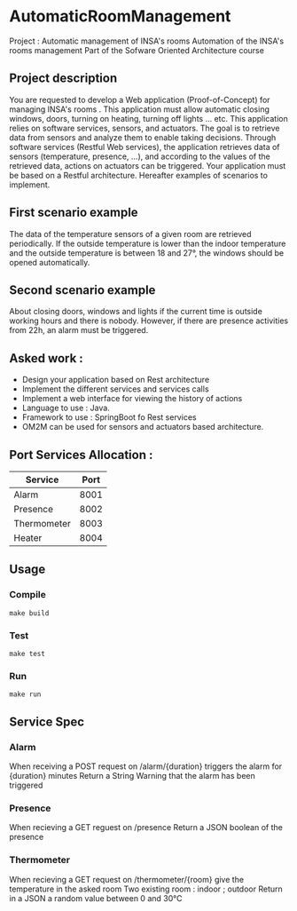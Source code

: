 # AutomaticRoomManagement

Project : Automatic management of INSA's rooms Automation of the INSA's rooms management Part of the Sofware Oriented
Architecture course

## Project description

You are requested to develop a Web application (Proof-of-Concept) for managing INSA's rooms . This application must
allow automatic closing windows, doors, turning on heating, turning off lights ... etc. This application relies on
software services, sensors, and actuators. The goal is to retrieve data from sensors and analyze them to enable taking
decisions. Through software services (Restful Web services), the application retrieves data of sensors (temperature,
presence, ...), and according to the values of the retrieved data, actions on actuators can be triggered. Your
application must be based on a Restful architecture. Hereafter examples of scenarios to implement.

## First scenario example

The data of the temperature sensors of a given room are retrieved periodically. If the outside temperature is lower than
the indoor temperature and the outside temperature is between 18 and 27°, the windows should be opened automatically.

## Second scenario example

About closing doors, windows and lights if the current time is outside working hours and there is nobody. However, if
there are presence activities from 22h, an alarm must be triggered.

## Asked work  :

- Design your application based on Rest architecture
- Implement the different services and services calls
- Implement a web interface for viewing the history of actions
- Language to use : Java.
- Framework to use : SpringBoot fo Rest services
- OM2M can be used for sensors and actuators based architecture.

## Port Services Allocation :

| Service     | Port        |
| ----------- | ----------- |
| Alarm       | 8001        |
| Presence    | 8002        |
| Thermometer | 8003        |
| Heater      | 8004        |

## Usage
### Compile
`make build`
### Test
`make test`
### Run
`make run`

## Service Spec

### Alarm

When receiving a POST request on /alarm/{duration} triggers the alarm for {duration} minutes Return a String Warning
that the alarm has been triggered

### Presence

When recieving a GET reguest on /presence Return a JSON boolean of the presence

### Thermometer

When recieving a GET request on /thermometer/{room} give the temperature in the asked room Two existing room : indoor ;
outdoor Return in a JSON a random value between 0 and 30°C
